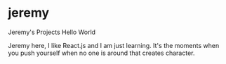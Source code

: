 # jeremy
Jeremy's Projects
Hello World

Jeremy here, I like React.js and I am just learning.
It's the moments when you push yourself when no one is around that creates character. 
